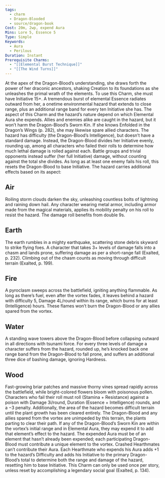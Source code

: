 ```yaml
---
tags:
  - charm
  - Dragon-Blooded
  - source/dragon-book
Cost: 20m, 2wp, expend Aura
Mins: Lore 5, Essence 5
Type: Simple
Keywords:
  - Aura
  - Perilous
Duration: Instant
Prerequisite Charms:
  - "[[Elemental Burst Technique]]"
  - "[[The Wind Turns]]"
---
```

At the apex of the Dragon-Blood’s understanding, she draws forth the power of her draconic ancestors, shaking Creation to its foundations as she unleashes the primal wrath of the elements. To use this Charm, she must have Initiative 15+. A tremendous burst of elemental Essence radiates outward from her, a onetime environmental hazard that extends to close range, plus an additional range band for every ten Initiative she has. The aspect of this Charm and the hazard’s nature depend on which Elemental Aura she expends. Allies and enemies alike are caught in the hazard, but it won’t harm the Dragon-Blood’s Sworn Kin. If she knows Enfolded in the Dragon’s Wings (p. 282), she may likewise spare allied characters. The hazard has difficulty (the Dragon-Blood’s Intelligence), but doesn’t have a standard damage. Instead, the Dragon-Blood divides her Initiative evenly, rounding up, among all characters who failed their rolls to determine how much lethal damage is rolled against each. Battle groups and trivial opponents instead suffer (her full Initiative) damage, without counting against the total she divides. As long as at least one enemy fails his roll, this resets the Dragon-Blood to base Initiative. The hazard carries additional effects based on its aspect: 
## Air

Roiling storm clouds darken the sky, unleashing countless bolts of lightning and raining down hail. Any character wearing metal armor, including armor made from the magical materials, applies its mobility penalty on his roll to resist the hazard. The damage roll benefits from double 9s. 

## Earth

The earth rumbles in a mighty earthquake, scattering stone debris skyward to strike flying foes. A character that takes 3+ levels of damage falls into a chasm and lands prone, suffering damage as per a short-range fall (Exalted, p. 232). Climbing out of the chasm counts as moving through difficult terrain (Exalted, p. 199). 

## Fire

A pyroclasm sweeps across the battlefield, igniting anything flammable. As long as there’s fuel, even after the vortex fades, it leaves behind a hazard with difficulty 5, Damage 4L/round within its range, which burns for at least (Intelligence) hours. These flames won’t burn the Dragon-Blood or any allies spared from the vortex. 

## Water

A standing wave towers above the Dragon-Blood before collapsing outward in all directions with tsunami force. For every three levels of damage a character suffers from the hazard, rounded up, he’s knocked back one range band from the Dragon-Blood to fall prone, and suffers an additional three dice of bashing damage, ignoring Hardness. 

## Wood

Fast-growing briar patches and massive thorny vines spread rapidly across the battlefield, while bright-colored flowers bloom with poisonous pollen. Characters who fail their roll must roll (Stamina + Resistance) against a poison with Damage 3i/round, Duration (Essence + Intelligence) rounds, and a −3 penalty. Additionally, the area of the hazard becomes difficult terrain until the plant growth has been cleared entirely. The Dragon-Blood and any allies spared from the vortex are unimpeded by this terrain, the plants parting to clear their path. If any of the Dragon-Blood’s Sworn Kin are within the vortex’s initial range and in Elemental Aura, they may expend it to add that element’s effect to the hazard. The expended Aura must be of an element that hasn’t already been expended; each participating Dragon-Blood must contribute a unique element to the vortex. Crashed Hearthmates can’t contribute their Aura. Each Hearthmate who expends his Aura adds +1 to the hazard’s Difficulty and adds his Initiative to the primary Dragon-Blood’s total to determine both the range and damage of the hazard, resetting him to base Initiative. This Charm can only be used once per story, unless reset by accomplishing a legendary social goal (Exalted, p. 134).
